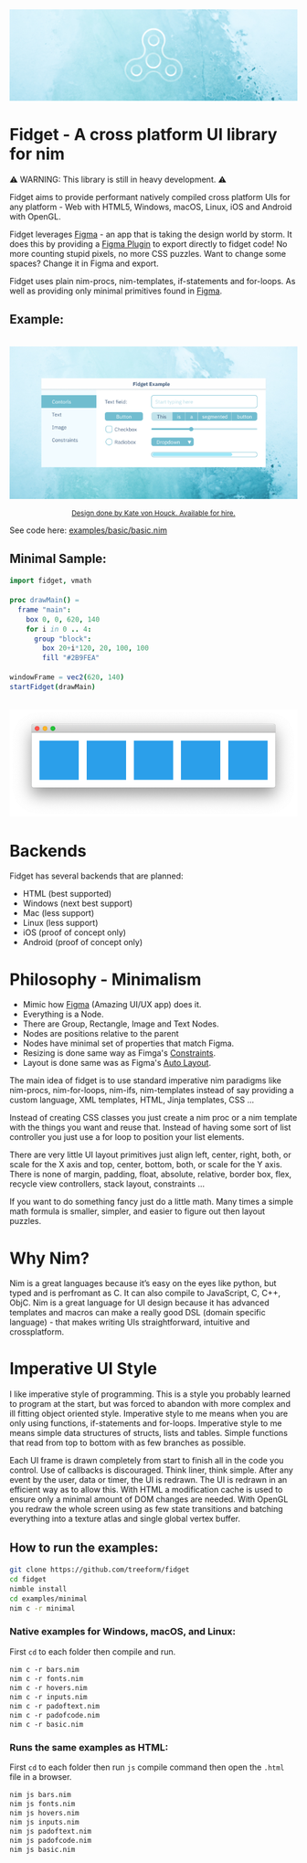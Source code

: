 <img src="docs/banner.png">

# Fidget - A cross platform UI library for nim

⚠️ WARNING: This library is still in heavy development. ⚠️

Fidget aims to provide performant natively compiled cross platform UIs for any platform - Web with HTML5, Windows, macOS, Linux, iOS and Android with OpenGL.

Fidget leverages [Figma](https://www.figma.com/) - an app that is taking the design world by storm. It does this by providing a [Figma Plugin](figma_plugin/code.ts) to export directly to fidget code! No more counting stupid pixels, no more CSS puzzles. Want to change some spaces? Change it in Figma and export.

Fidget uses plain nim-procs, nim-templates, if-statements and for-loops. As well as providing only minimal primitives found in [Figma](https://www.figma.com/).

## Example:

<p align="center">
  <br>
  <img src="docs/uiExampleIce.png">
</p>
<p align="center" style='font-size:12px'>
  <a href="http://kate.vonhouck.com/">Design done by Kate von Houck. Available for hire.</a>
</p>

See code here: [examples/basic/basic.nim](examples/basic/basic.nim)

## Minimal Sample:

```nim
import fidget, vmath

proc drawMain() =
  frame "main":
    box 0, 0, 620, 140
    for i in 0 .. 4:
      group "block":
        box 20+i*120, 20, 100, 100
        fill "#2B9FEA"

windowFrame = vec2(620, 140)
startFidget(drawMain)
```

<p align="center">
  <br>
  <img src="docs/minimal.png">
</p>

# Backends

Fidget has several backends that are planned:
* HTML (best supported)
* Windows (next best support)
* Mac (less support)
* Linux (less support)
* iOS (proof of concept only)
* Android (proof of concept only)

# Philosophy - Minimalism

* Mimic how [Figma](https://www.figma.com/) (Amazing UI/UX app) does it.
* Everything is a Node.
* There are Group, Rectangle, Image and Text Nodes.
* Nodes are positions relative to the parent
* Nodes have minimal set of properties that match Figma.
* Resizing is done same way as Fimga's [Constraints](https://www.youtube.com/watch?v=rRQAQ1d9q9w).
* Layout is done same was as Figma's [Auto Layout](https://www.youtube.com/watch?v=NrKX46DzkGQ).

The main idea of fidget is to use standard imperative nim paradigms like nim-procs, nim-for-loops, nim-ifs, nim-templates instead of say providing a custom language, XML templates, HTML, Jinja templates, CSS ...

Instead of creating CSS classes you just create a nim proc or a nim template with the things you want and reuse that. Instead of having some sort of list controller you just use a for loop to position your list elements.

There are very little UI layout primitives just align left, center, right, both, or scale for the X axis and top, center, bottom, both, or scale for the Y axis. There is none of margin, padding, float, absolute, relative, border box, flex, recycle view controllers, stack layout, constraints ...

If you want to do something fancy just do a little math. Many times a simple math formula is smaller, simpler, and easier to figure out then layout puzzles.

# Why Nim?

Nim is a great languages because it’s easy on the eyes like python, but typed and is perfromant as C. It can also compile to JavaScript, C, C++, ObjC. Nim is a great language for UI design because it has advanced templates and macros can make a really good DSL (domain specific language) - that makes writing UIs straightforward, intuitive and crossplatform.

# Imperative UI Style

I like imperative style of programming. This is a style you probably learned to program at the start, but was forced to abandon with more complex and ill fitting object oriented style. Imperative style to me means when you are only using functions, if-statements and for-loops. Imperative style to me means simple data structures of structs, lists and tables. Simple functions that read from top to bottom with as few branches as possible.

Each UI frame is drawn completely from start to finish all in the code you control. Use of callbacks is discouraged. Think liner, think simple. After any event by the user, data or timer, the UI is redrawn. The UI is redrawn in an efficient way as to allow this. With HTML a modification cache is used to ensure only a minimal amount of DOM changes are needed. With OpenGL you redraw the whole screen using as few state transitions and batching everything into a texture atlas and single global vertex buffer.


## How to run the examples:


```sh
git clone https://github.com/treeform/fidget
cd fidget
nimble install
cd examples/minimal
nim c -r minimal
```

### Native examples for Windows, macOS, and Linux:

First `cd` to each folder then compile and run.

```
nim c -r bars.nim
nim c -r fonts.nim
nim c -r hovers.nim
nim c -r inputs.nim
nim c -r padoftext.nim
nim c -r padofcode.nim
nim c -r basic.nim
```

### Runs the same examples as HTML:

First `cd` to each folder then run `js` compile command then open the `.html` file in a browser.

```
nim js bars.nim
nim js fonts.nim
nim js hovers.nim
nim js inputs.nim
nim js padoftext.nim
nim js padofcode.nim
nim js basic.nim
```
